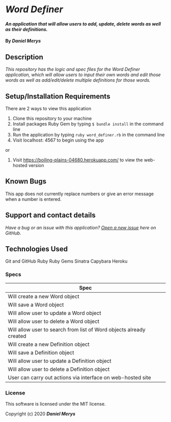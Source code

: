 # _Word Definer_

#### _An application that will allow users to add, update, delete words as well as their definitions._

#### By _**Daniel Merys**_

## Description

_This repository has the logic and spec files for the Word Definer application, which will allow users to input their own words and edit those words as well as add/edit/delete multiple definitions for those words._

## Setup/Installation Requirements

There are 2 ways to view this application

1. Clone this repository to your machine
2. Install packages Ruby Gem by typing `$ bundle install` in the command line
3. Run the application by typing `ruby word_definer.rb` in the command line
4. Visit localhost: 4567 to begin using the app

or

1. Visit https://boiling-plains-04680.herokuapp.com/ to view the web-hosted version


## Known Bugs

This app does not currently replace numbers or give an error message when a number is entered.
 
## Support and contact details

_Have a bug or an issue with this application? [Open a new issue](https://github.com/dkmerys/word_definer/issues) here on GitHub._

## Technologies Used


Git and GitHub
Ruby
Ruby Gems
Sinatra
Capybara
Heroku

### Specs

| Spec                                                                |
|---------------------------------------------------------------------|
| Will create a new Word object                                       |
| Will save a Word object                                             |
| Will allow user to update a Word object                             |
| Will allow user to delete a Word object                             |
| Will allow user to search from list of Word objects already created |
| Will create a new Definition object                                 |
| Will save a Definition object                                       |
| Will allow user to update a Definition object                       |
| Will allow user to delete a Definition object                       |
| User can carry out actions via interface on web-hosted site         |

### License

This software is licensed under the MIT license.

Copyright (c) 2020 **_Daniel Merys_**